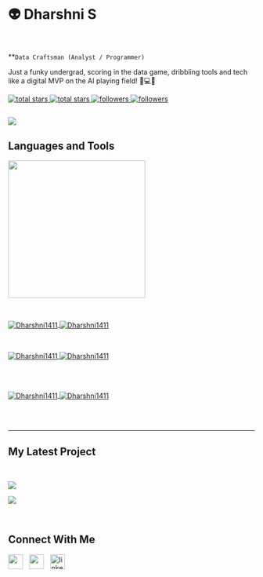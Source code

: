 <h1>👽 Dharshni S</h1>
<br /> 

**`Data Craftsman (Analyst / Programmer)`

<p align="left">Just a funky undergrad, scoring in the data game, dribbling tools and tech like a digital MVP on the AI playing field! 🏀💻🌟</p>
<p align="left"> 
  <a href="https://github.com/Dharshni1411?tab=repositories&sort=stargazers#gh-light-mode-only">
    <img alt="total stars" title="Total stars on GitHub" src="https://custom-icon-badges.demolab.com/github/stars/Dharshni1411?color=3ea97d&style=for-the-badge&labelColor=40b682&logo=star#gh-light-mode-only"/>
  </a>
  
  <a href="https://github.com/Dharshni1411?tab=repositories&sort=stargazers#gh-dark-mode-only">
    <img alt="total stars" title="Total stars on GitHub" src="https://custom-icon-badges.demolab.com/github/stars/Dharshni1411?color=655489&style=for-the-badge&labelColor=c691e9&logo=star#gh-dark-mode-only"/>
  </a>
  
  <a href="https://github.com/Dharshni1411?tab=followers#gh-light-mode-only">
    <img alt="followers" title="Follow me on Github" src="https://custom-icon-badges.demolab.com/github/followers/Dharshni1411?color=2c4954&labelColor=2c3e50&style=for-the-badge&logo=person-add&label=Follow&logoColor=white#gh-light-mode-only"/>
  </a>
    
  <a href="https://github.com/Dharshni1411?tab=followers#gh-dark-mode-only">
    <img alt="followers" title="Follow me on Github" src="https://custom-icon-badges.demolab.com/github/followers/Dharshni1411?color=dacc84&labelColor=f9e692&style=for-the-badge&logo=person-add&label=Follow&logoColor=white#gh-dark-mode-only"/>
  </a>
</p>

![](./profile-3d-contrib/profile-green-animate.svg)
---

<h2>Languages and Tools</h2> 
<p align="left">
  <img width="280px"  src="https://skillicons.dev/icons?i=py,java,html,css,js,tailwind,postgress,blender&perline=9"  />
</p>
<br />

<p>
  <a href="https://github.com/Dharshni1411#gh-dark-mode-only" target="_blank">
    <img align="center" src="https://github-readme-stats.vercel.app/api/top-langs/?username=Dharshni1411&langs_count=6&show_icon=true&layout=compact&theme=nightowl#gh-dark-mode-only" alt="Dharshni1411" />
  </a>
  <a href="https://github.com/Dharshni1411#gh-light-mode-only" target="_blank">
    <img align="center" src="https://github-readme-stats.vercel.app/api/top-langs/?username=Dharshni1411&langs_count=6&show_icon=true&layout=compact&theme=vue#gh-light-mode-only" alt="Dharshni1411" />
  </a>
</p>

<br />

<p>
  <a href="https://github.com/Dharshni1411#gh-dark-mode-only" target="_blank">
    <img align="center" src="https://github-readme-stats.vercel.app/api?username=Dharshni1411&count_private=true&show_icons=true&theme=nightowl#gh-dark-mode-only" alt="Dharshni1411" />
  </a>
  <a href="https://github.com/Dharshni1411#gh-light-mode-only" target="_blank">
    <img align="center" src="https://github-readme-stats.vercel.app/api?username=Dharshni1411&count_private=true&show_icons=true&theme=vue#gh-light-mode-only" alt="Dharshni1411" />
  </a>
</p> 
<br>
<br />

<p>
  <a href="https://github.com/Dharshni1411#gh-dark-mode-only" target="_blank">
    <img align="center" src="https://streak-stats.demolab.com?user=Dharshni1411&theme=nightowl#gh-dark-mode-only" alt="Dharshni1411"/>
  </a>
  <a href="https://github.com/Dharshni1411#gh-light-mode-only" target="_blank">
    <img align="center" src="https://streak-stats.demolab.com?user=Dharshni1411&theme=vue#gh-light-mode-only" alt="Dharshni1411"/>
  </a>
</p>
<br/>
<br />

---

<h2>My Latest Project</h2> 
<br />
<p>
  <a href="[https://github.com/Dharshni1411/BBOT](https://github.com/Dharshni1411/BBOT)-#gh-dark-mode-only" target="_blank">
    <img align="center" src="https://github-readme-stats.vercel.app/api/pin/?username=Dharshni1411&repo=House-price-prediction-&theme=nightowl&show_owner=true#gh-dark-mode-only"/>
  </a>
</p>
<p>
  <a href="https://github.com/Dharshni1411/House-price-prediction-#gh-light-mode-only" target="_blank">
    <img align="center" src="https://github-readme-stats.vercel.app/api/pin/?username=Dharshni1411&repo=House-price-prediction-&theme=vue&show_owner=true#gh-light-mode-only"/>
  </a>
</p>
<br />

<h2>Connect With Me</h2> 
<p align="left">
  <a href="https://twitter.com/" target="_blank">
    <img align="left" width="30px" style="padding-right:10px;" src="https://raw.githubusercontent.com/rahuldkjain/github-profile-readme-generator/master/src/images/icons/Social/twitter.svg" alt="" />
  </a>
  <a href="https://instagram.com/" target="_blank">
    <img align="left" width="30px" style="padding-right:10px" src="https://raw.githubusercontent.com/rahuldkjain/github-profile-readme-generator/master/src/images/icons/Social/instagram.svg" alt="" />
  </a>
  <a href="https://www.linkedin.com/in/dharshni-shanmugasundaram-729a6820a/" target="_blank">
    <img align="left" alt="linkedin" width="30px" style="padding-right: 10px;" src="https://cdn.jsdelivr.net/gh/devicons/devicon/icons/linkedin/linkedin-original.svg" />
  </a>
</p>
